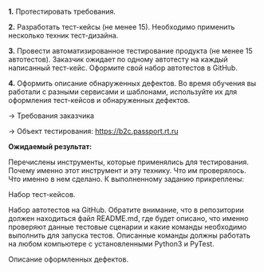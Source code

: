**1.** Протестировать требования.

**2.** Разработать тест-кейсы (не менее 15). Необходимо применить несколько техник тест-дизайна.

**3.** Провести автоматизированное тестирование продукта (не менее 15 автотестов). Заказчик ожидает по одному автотесту на каждый написанный тест-кейс. Оформите свой набор автотестов в GitHub.

**4.** Оформить описание обнаруженных дефектов. Во время обучения вы работали с разными сервисами и шаблонами, используйте их для оформления тест-кейсов и обнаруженных дефектов.

→ Требования заказчика

→ Объект тестирования: https://b2c.passport.rt.ru

**Ожидаемый результат:**

Перечислены инструменты, которые применялись для тестирования.
Почему именно этот инструмент и эту технику.
Что им проверялось.
Что именно в нем сделано.
К выполненному заданию прикреплены:

Набор тест-кейсов.

Набор автотестов на GitHub. Обратите внимание, что в репозитории должен находиться файл README.md, где будет описано, что именно проверяют данные тестовые сценарии и какие команды необходимо выполнить для запуска тестов. Описанные команды должны работать на любом компьютере с установленными Python3 и PyTest.

Описание оформленных дефектов.
